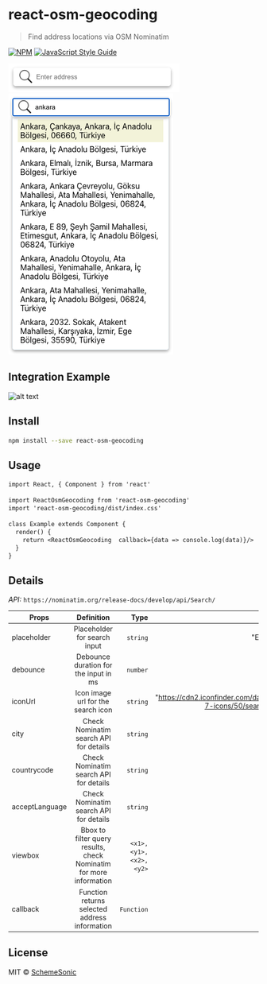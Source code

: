 # react-osm-geocoding

> Find address locations via OSM Nominatim

[![NPM](https://img.shields.io/npm/v/react-osm-geocoding.svg)](https://www.npmjs.com/package/react-osm-geocoding) [![JavaScript Style Guide](https://img.shields.io/badge/code_style-standard-brightgreen.svg)](https://standardjs.com)

![alt text](./images/search.png)
![alt text](./images/result.png)
## Integration Example
![alt text](./images/integration.gif)
## Install

```bash
npm install --save react-osm-geocoding
```

## Usage

```tsx
import React, { Component } from 'react'

import ReactOsmGeocoding from 'react-osm-geocoding'
import 'react-osm-geocoding/dist/index.css'

class Example extends Component {
  render() {
    return <ReactOsmGeocoding  callback={data => console.log(data)}/>
  }
}
```
## Details
*API:* ```https://nominatim.org/release-docs/develop/api/Search/```

| Props        | Definition     | Type  | Default  |
| ------------- |:-------------:| -----:|-----:|
| placeholder   | Placeholder for search input          | `string` | "Enter address" |
| debounce      | Debounce duration for the input in ms | `number` | 1000 |
| iconUrl       | Icon image url for the search icon    | `string` |  "https://cdn2.iconfinder.com/data/icons/ios-7-icons/50/search-512.png"|
| city          | Check Nominatim search API for details| `string` | "" |
| countrycode   | Check Nominatim search API for details | `string` | "tr" |
| acceptLanguage| Check Nominatim search API for details | `string` | "tr" |
| viewbox       | Bbox to filter query results, check Nominatim for more information | `<x1>,<y1>,<x2>,<y2>` | "" |
| callback      | Function returns selected address information | `Function` | undefined |

## License

MIT © [SchemeSonic](https://github.com/SchemeSonic)
